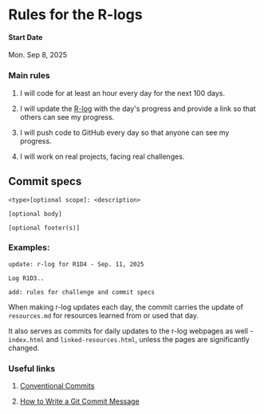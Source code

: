 # Rules for the R-logs

#### Start Date
Mon. Sep 8, 2025

### Main rules

1. I will code for at least an hour every day for the next 100 days.

2. I will update the [R-log](./r1-log.md) with the day's progress and provide a link so that others can see my progress.

3. I will push code to GitHub every day so that anyone can see my progress.

4. I will work on real projects, facing real challenges.

## Commit specs
```
<type>[optional scope]: <description>

[optional body]

[optional footer(s)]
```

### Examples:
```
update: r-log for R1D4 - Sep. 11, 2025

Log R1D3..
```
```
add: rules for challenge and commit specs
```

When making r-log updates each day, the commit carries the update of `resources.md` for resources learned from or used that day.  

It also serves as commits for daily updates to the r-log webpages as well - `index.html` and `linked-resources.html`, unless the pages are significantly changed.

### Useful links
1. [Conventional Commits](https://www.conventionalcommits.org/en/v1.0.0/)

2. [How to Write a Git Commit Message](https://cbea.ms/git-commit/#seven-rules)

<!-- ## Additional Rules
1. I will tweet about my progress every day -> using the hashtag #100DaysOfCode
2. If I code at work, that time won't count towards the challenge.
3. I will push code to GitHub every day so that anyone can see my progress.
4. I will update the (Log)[log.md] with the day's progress and provide a link so that others can see my progress.
5. I will work on real projects, facing real challenges. The time spent doing tutorials, online courses and other similar resources will NOT count towards this challenge. (If you've just started learning to code, read [FAQ](FAQ.md)) -->


<!-- ## Ideas to make this challenge more effective
1. To increase the chances of success, it's a requirement that you add a link to each of the day posts in the [log](log.md). It can be a link to a commit on GitHub, a link to a blog post
2. If you get upset or stuck, read this article: [Learning to Code: When It Gets Dark](https://www.freecodecamp.org/news/learning-to-code-when-it-gets-dark-e485edfb58fd/)
3. If you don't know why there is such an emphasis on working on the projects vs doing tutorials or online courses, read this: [How to Get a Developer Job in Less Than a Year](https://www.freecodecamp.org/news/how-to-get-a-developer-job-in-less-than-a-year-c27bbfe71645/)
4. If you can't push your code to GitHub for some reason (e.g. if you're only starting to code and doing interactive exercises), provide a link to a tweet. You can think of something else as long as your challenge stays public - and you get the benefit of being committed to it and accountable for your progress.
5. Another good bonus of forking this repo -> if you haven't worked with Markdown before, it's a good way to practice. -->

<!-- ## Contents
* [Rules](rules.md)
* [Log - click here to see my progress](log.md)
* [FAQ](FAQ.md)
* [Resources](resources.md) -->